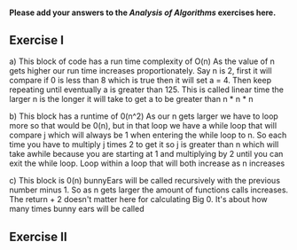 #### Please add your answers to the ***Analysis of  Algorithms*** exercises here.

## Exercise I

a) This block of code has a run time complexity of O(n)
     As the value of n gets higher our run time increases proportionately. Say n is 2, first it will compare if 0 is less than 8 which is true then it will set a = 4.
     Then keep repeating until eventually a is greater than 125. This is called linear time the larger n is the longer it will take to get a to be greater than n * n * n 

b) This block has a runtime of 0(n^2)
    As our n gets larger we have to loop more so that would be 0(n),
    but in that loop we have a while loop that will compare j which will always be 1 when entering the while loop to n. 
    So each time you have to multiply j times 2 to get it so j is greater than n which will take awhile because you are starting at 1 and multiplying by 2 until you can exit the while loop. 
    Loop within a loop that will both increase as n increases


c) This block is 0(n)
    bunnyEars will be called recursively with the previous number minus 1. 
    So as n gets larger the amount of functions calls increases. 
    The return + 2 doesn't matter here for calculating Big 0. 
    It's about how many times bunny ears will be called

## Exercise II


